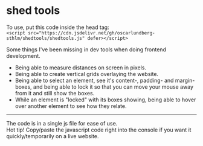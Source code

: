 # shed tools  

To use, put this code inside the head tag:  
`<script src="https://cdn.jsdelivr.net/gh/oscarlundberg-sthlm/shedtools/shedtools.js" defer></script>`

Some things I've been missing in dev tools when doing frontend development.

- Being able to measure distances on screen in pixels.
- Being able to create vertical grids overlaying the website.
- Being able to select an element, see it's content-, padding- and margin-boxes, and being able to lock it so that you can move your mouse away from it and still show the boxes.
- While an element is "locked" with its boxes showing, being able to hover over another element to see how they relate.
---
The code is in a single js file for ease of use.  
Hot tip! Copy/paste the javascript code right into the console if you want it quickly/temporarily on a live website.
